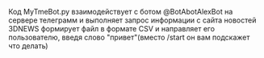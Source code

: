﻿
Код MyTmeBot.py взаимодействует с ботом @BotAbotAlexBot на сервере телеграмм и выполняет запрос информации с сайта новостей 3DNEWS  формирует файл в формате CSV  и направляет его пользователю, введя слово "привет"(вместо /start  он вам подскажет что делать)